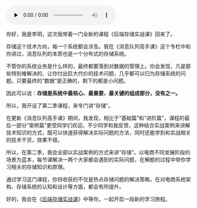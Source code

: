 <audio id="audio" title="第二季回归丨这次我们一起实战后端存储" controls="" preload="none"><source id="mp3" src="https://static001.geekbang.org/resource/audio/8c/c4/8c3374cc13a81f81a921a17cd80454c4.mp3"></audio>

你好，我是李玥，这次我带着一门全新的课程《后端存储实战课》回来了。

存储这个技术方向，每一个系统都会涉及。我在《消息队列高手课》这个专栏中和你讲过，消息队列的本质也是一个分布式的存储系统。

不管你的系统业务是什么样的，最终都要落到对数据的管理上。你会发现，凡是那些特别难解决的、让你付出巨大代价的技术问题，几乎都可以归为存储系统的问题。只要最终的“数据”是正确的，剩下的都是小问题。

因此可以说：**存储是系统中最核心、最重要、最关键的组成部分，没有之一。**

所以，我开设了第二季课程，来专门讲“存储”。

在更新《消息队列高手课》期间，我发现，相比于“基础篇”和“进阶篇”，课程的最后一部分“案例篇”更受同学们欢迎。不少同学和我反馈，这种结合实战案例来讲解技术知识的方式，既可以快速获得解决实际问题的方法，同时还能学到和实战相关的技术干货，效果不错。

所以，在第二季，我会全部以实战案例的方式来讲“存储”。以电商不同发展阶段的场景为蓝本，每节课解决一两个大家都会遇到的实际问题，在解题的过程中带你学习相关的存储知识和原理。

通过学习这门课程，你将收获的不仅是热点存储问题的解决策略，在对电商系统架构、存储系统的认知和设计等方面，都会有所提升。

好的，我会在《[后端存储实战课](https://time.geekbang.org/column/intro/287?utm_term=zeusGVR04&utm_source=geektime&utm_medium=xiaoxiduilie)》中等你，一起开启一段新的学习旅程。
